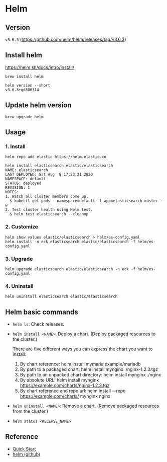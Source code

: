 # Helm

## Version

`v3.6.3` (https://github.com/helm/helm/releases/tag/v3.6.3)


## Install helm

https://helm.sh/docs/intro/install/

```
brew install helm
```

```
helm version --short
v3.6.3+gd506314
```

## Update helm version

```
brew upgrade helm
```

## Usage

### 1. Install

```
helm repo add elastic https://helm.elastic.co
```

```
helm install elasticsearch elastic/elasticsearch
NAME: elasticsearch
LAST DEPLOYED: Sat Aug  8 17:23:21 2020
NAMESPACE: default
STATUS: deployed
REVISION: 1
NOTES:
1. Watch all cluster members come up.
  $ kubectl get pods --namespace=default -l app=elasticsearch-master -w
2. Test cluster health using Helm test.
  $ helm test elasticsearch --cleanup
```

### 2. Customize

```
helm show values elastic/elasticsearch > helm/es-config.yaml
helm install -n eck elasticsearch elastic/elasticsearch -f helm/es-config.yaml
```

### 3. Upgrade

```
helm upgrade elasticsearch elastic/elasticsearch -n eck -f helm/es-config.yaml
```

### 4. Uninstall

```
helm uninstall elasticsearch elastic/elasticsearch
```

## Helm basic commands

- `helm ls`: Check releases.
- `helm install <NAME>`: Deploy a chart. (Deploy packaged resources to the cluster.)

    There are five different ways you can express the chart you want to install:

    1. By chart reference: helm install mymaria example/mariadb
    2. By path to a packaged chart: helm install mynginx ./nginx-1.2.3.tgz
    3. By path to an unpacked chart directory: helm install mynginx ./nginx
    4. By absolute URL: helm install mynginx https://example.com/charts/nginx-1.2.3.tgz
    5. By chart reference and repo url: helm install --repo https://example.com/charts/ mynginx nginx

- `helm uninstall <NAME>`: Remove a chart. (Remove packaged resources from the cluster.)
- `helm status <RELEASE_NAME>`

## Reference

- [Quick Start](https://helm.sh/docs/intro/quickstart/)
- [helm (github)](https://github.com/helm/helm)
